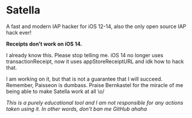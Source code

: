 # Satella
A fast and modern IAP hacker for iOS 12-14, also the only open source IAP hack ever!

**Receipts don't work on iOS 14.**

I already know this. Please stop telling me. iOS 14 no longer uses transactionReceipt, now it uses appStoreReceiptURL and idk how to hack that.

I am working on it, but that is not a guarantee that I will succeed. Remember, Paisseon is dumbass. Praise Bernkastel for the miracle of me being able to make Satella work at all \o/

*This is a purely educational tool and I am not responsible for any actions taken using it. In other words, don't ban me GitHub ahaha*